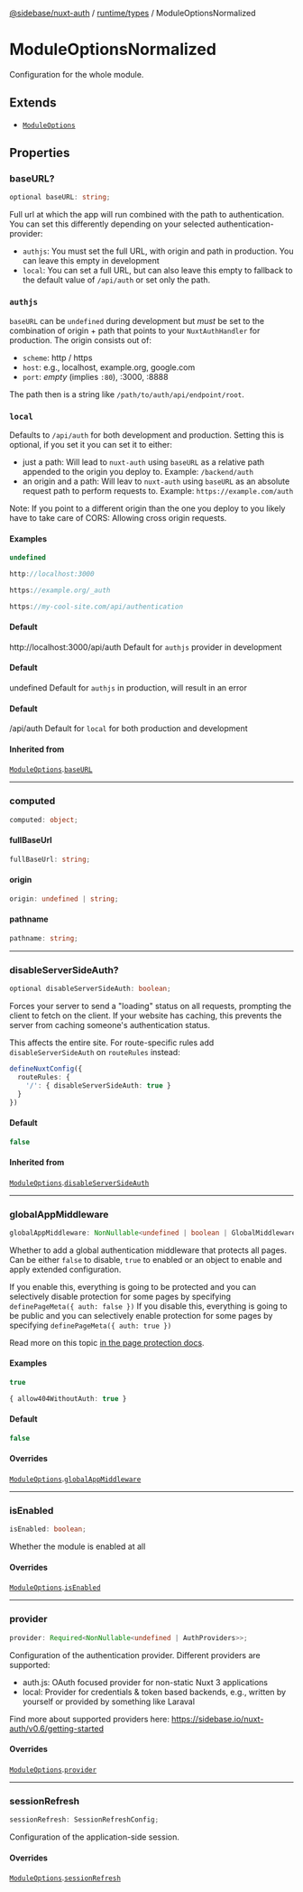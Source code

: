[@sidebase/nuxt-auth](../../../index.md) / [runtime/types](../index.md) / ModuleOptionsNormalized

# ModuleOptionsNormalized

Configuration for the whole module.

## Extends

- [`ModuleOptions`](ModuleOptions.md)

## Properties

### baseURL?

```ts
optional baseURL: string;
```

Full url at which the app will run combined with the path to authentication. You can set this differently depending on your selected authentication-provider:
- `authjs`: You must set the full URL, with origin and path in production. You can leave this empty in development
- `local`: You can set a full URL, but can also leave this empty to fallback to the default value of `/api/auth` or set only the path.

### `authjs`

`baseURL` can be `undefined` during development but _must_ be set to the combination of origin + path that points to your `NuxtAuthHandler` for production. The origin consists out of:
- `scheme`: http / https
- `host`: e.g., localhost, example.org, google.com
- `port`: _empty_ (implies `:80`), :3000, :8888

The path then is a string like `/path/to/auth/api/endpoint/root`.

### `local`

Defaults to `/api/auth` for both development and production. Setting this is optional, if you set it you can set it to either:
- just a path: Will lead to `nuxt-auth` using `baseURL` as a relative path appended to the origin you deploy to. Example: `/backend/auth`
- an origin and a path: Will leav to `nuxt-auth` using `baseURL` as an absolute request path to perform requests to. Example: `https://example.com/auth`

Note: If you point to a different origin than the one you deploy to you likely have to take care of CORS: Allowing cross origin requests.

#### Examples

```ts
undefined
```

```ts
http://localhost:3000
```

```ts
https://example.org/_auth
```

```ts
https://my-cool-site.com/api/authentication
```

#### Default

http://localhost:3000/api/auth Default for `authjs` provider in development

#### Default

undefined                      Default for `authjs` in production, will result in an error

#### Default

/api/auth                      Default for `local` for both production and development

#### Inherited from

[`ModuleOptions`](ModuleOptions.md).[`baseURL`](ModuleOptions.md#baseurl)

***

### computed

```ts
computed: object;
```

#### fullBaseUrl

```ts
fullBaseUrl: string;
```

#### origin

```ts
origin: undefined | string;
```

#### pathname

```ts
pathname: string;
```

***

### disableServerSideAuth?

```ts
optional disableServerSideAuth: boolean;
```

Forces your server to send a "loading" status on all requests, prompting the client to fetch on the client. If your website has caching, this prevents the server from caching someone's authentication status.

This affects the entire site. For route-specific rules add `disableServerSideAuth` on `routeRules` instead:
   ```ts
   defineNuxtConfig({
     routeRules: {
       '/': { disableServerSideAuth: true }
     }
   })
   ```

#### Default

```ts
false
```

#### Inherited from

[`ModuleOptions`](ModuleOptions.md).[`disableServerSideAuth`](ModuleOptions.md#disableserversideauth)

***

### globalAppMiddleware

```ts
globalAppMiddleware: NonNullable<undefined | boolean | GlobalMiddlewareOptions>;
```

Whether to add a global authentication middleware that protects all pages. Can be either `false` to disable, `true` to enabled
or an object to enable and apply extended configuration.

If you enable this, everything is going to be protected and you can selectively disable protection for some pages by specifying `definePageMeta({ auth: false })`
If you disable this, everything is going to be public and you can selectively enable protection for some pages by specifying `definePageMeta({ auth: true })`

Read more on this topic [in the page protection docs](https://sidebase.io/nuxt-auth/v0.6/application-side/protecting-pages#global-middleware).

#### Examples

```ts
true
```

```ts
{ allow404WithoutAuth: true }
```

#### Default

```ts
false
```

#### Overrides

[`ModuleOptions`](ModuleOptions.md).[`globalAppMiddleware`](ModuleOptions.md#globalappmiddleware)

***

### isEnabled

```ts
isEnabled: boolean;
```

Whether the module is enabled at all

#### Overrides

[`ModuleOptions`](ModuleOptions.md).[`isEnabled`](ModuleOptions.md#isenabled)

***

### provider

```ts
provider: Required<NonNullable<undefined | AuthProviders>>;
```

Configuration of the authentication provider. Different providers are supported:
- auth.js: OAuth focused provider for non-static Nuxt 3 applications
- local: Provider for credentials & token based backends, e.g., written by yourself or provided by something like Laraval

Find more about supported providers here: https://sidebase.io/nuxt-auth/v0.6/getting-started

#### Overrides

[`ModuleOptions`](ModuleOptions.md).[`provider`](ModuleOptions.md#provider)

***

### sessionRefresh

```ts
sessionRefresh: SessionRefreshConfig;
```

Configuration of the application-side session.

#### Overrides

[`ModuleOptions`](ModuleOptions.md).[`sessionRefresh`](ModuleOptions.md#sessionrefresh)
